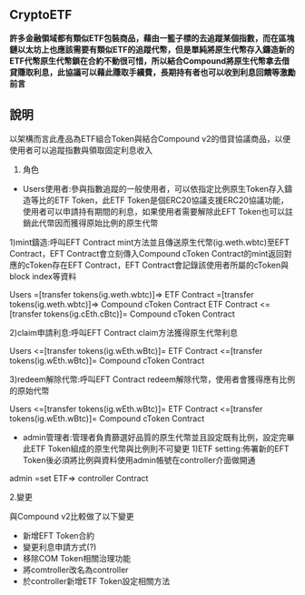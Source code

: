 ## CryptoETF

**許多金融領域都有類似ETF包裝商品，藉由一籃子標的去追蹤某個指數，而在區塊鏈以太坊上也應該需要有類似ETF的追蹤代幣，但是單純將原生代幣存入鑄造新的ETF代幣原生代幣鎖在合約不動很可惜，所以結合Compound將原生代幣拿去借貸賺取利息，此協議可以藉此賺取手續費，長期持有者也可以收到利息回饋等激勵前言**

## 說明
以架構而言此產品為ETF組合Token與結合Compound v2的借貸協議商品，以便使用者可以追蹤指數與領取固定利息收入
1. 角色
* Users使用者:參與指數追蹤的一般使用者，可以依指定比例原生Token存入鑄造等比的ETF Token，此ETF Token是個ERC20協議支援ERC20協議功能，使用者可以申請持有期間的利息，如果使用者需要解除此EFT Token也可以註銷此代幣因而獲得原始比例的原生代幣

1)mint鑄造:呼叫EFT Contract mint方法並且傳送原生代幣(ig.weth.wbtc)至EFT Contract，EFT Contract會立刻傳入Compound cToken Contract的mint返回對應的cToken存在EFT Contract，EFT Contract會記錄該使用者所屬的cToken與block index等資料

Users =[transfer tokens(ig.weth.wbtc)]=> ETF Contract =[transfer tokens(ig.weth.wbtc)]=> Compound cToken Contract
ETF Contract <=[transfer tokens(ig.cEth.cBtc)]= Compound cToken Contract


2)claim申請利息:呼叫EFT Contract claim方法獲得原生代幣利息

Users <=[transfer tokens(ig.wEth.wBtc)]= ETF Contract <=[transfer tokens(ig.wEth.wBtc)]= Compound cToken Contract


3)redeem解除代幣:呼叫EFT Contract redeem解除代幣，使用者會獲得應有比例的原始代幣

Users <=[transfer tokens(ig.wEth.wBtc)]= ETF Contract <=[transfer tokens(ig.wEth.wBtc)]= Compound cToken Contract

* admin管理者:管理者負責篩選好品質的原生代幣並且設定既有比例，設定完畢此ETF Token組成的原生代幣與比例則不可變更
1)ETF setting:佈署新的EFT Token後必須將比例與資料使用admin帳號在controller介面做開通

admin =set ETF=> controller Contract


2.變更

與Compound v2比較做了以下變更

* 新增EFT Token合約
* 變更利息申請方式(?)
* 移除COM Token相關治理功能
* 將comtroller改名為controller
* 於controller新增ETF Token設定相關方法
```
